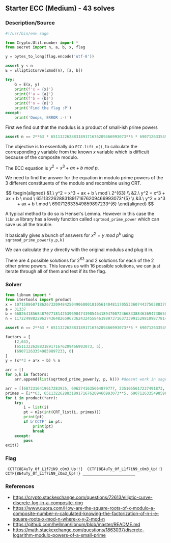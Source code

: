 ## Starter ECC (Medium) - 43 solves

### Description/Source

```py
#!/usr/bin/env sage

from Crypto.Util.number import *
from secret import n, a, b, x, flag

y = bytes_to_long(flag.encode('utf-8'))

assert y < n
E = EllipticCurve(Zmod(n), [a, b])

try:
	G = E(x, y)
	print(f'x = {x}')
	print(f'a = {a}')
	print(f'b = {b}')
	print(f'n = {n}')
	print('Find the flag :P')
except:
	print('Ooops, ERROR :-(')
```

First we find out that the modulus is a product of small-ish prime powers

```py
assert n == 2**63 * 651132262883189171676209466993073**5 * 690712633549859897233**6
```

The objective is to essentially do `ECC.lift_x()`, to calculate the corresponding $y$ variable from the known $x$ variable which is difficult because of the composite modulo.

The ECC equation is $y^2 = x^3 + ax + b \ mod\ p$.

We need to find the answer for the equation in modulo prime powers of the 3 different constituents of the modulo and recombine using CRT.

$$
\begin{aligned}
&1.\  y^2 = x^3 + ax + b \ mod \ 2^{63} \\
&2.\  y^2 = x^3 + ax + b \ mod \ 651132262883189171676209466993073^{5} \\
&3.\  y^2 = x^3 + ax + b \ mod \ 690712633549859897233^{6}
\end{aligned}
$$

A typical method to do so is Hensel's Lemma. However in this case the `libnum` library has a lovely function called `sqrtmod_prime_power` which can save us all the trouble.

It basically gives a bunch of answers for $x^2 = y\  mod\  p^k$ using `sqrtmod_prime_power(y,p,k)`

We can calculate the $y$ directly with the original modulus and plug it in.

There are 4 possible solutions for $2^{63}$ and 2 solutions for each of the 2 other prime powers. This leaves us with 16 possible solutions, we can just iterate through all of them and test if its the flag.

### Solver

```python
from libnum import *
from itertools import product
x = 10715086071862673209484250490600018105614048117055336074437503883703510511249361224931983788156958581275946729175531468251871452856923140435984577574698574803934567774824230985421074605062371141877954182153046477020617917601884853827611232355455223966039590143622792803800879186033924150173912925208583
a = 31337
b = 66826418568487077181425396984743905464189470072466833884636947306507380342362386488703702812673327367379386970252278963682939080502468506452884260534949120967338532068983307061363686987539408216644249718950365322078643067666802845720939111758309026343239779555536517718292754561631504560989926785152983649035
n = 117224988229627436482659673624324558461989737163733991529810987781450160688540001366778824245275287757373389887319739241684244545745583212512813949172078079042775825145312900017512660931667853567060810331541927568102860039898116182248597291899498790518105909390331098630690977858767670061026931938152924839936

assert n == 2**63 * 651132262883189171676209466993073**5 * 690712633549859897233**6

factors = [
    (2,63),
    (651132262883189171676209466993073, 5),
    (690712633549859897233, 6)
]
y = (x**3 + a*x + b) % n

arr = []
for p,k in factors:
    arr.append(list(sqrtmod_prime_power(y, p, k))) #doesnt work in sage for some reason

arr = [[6872316419617283935, 6962741635664879777, 2351055617237491873, 2260630401189896031], [23938680681144110126864472369526527114232476444369009413993015648536857120441143070915552032112089272682314228841548237113124931414511899753656778603944647014377036, 93104488708926761818560246297264588770473566517002681750582133805540977796681339225523968578399954072257212403322866083943615139168215581722889802358371787185259557], [72352434828920450203010620988737832576343710008678726466724738614116886245209519198387416572447470167141418150681777608856472, 36236206072093682925062247481413370357729850833651633845213538784805223337120517698394707398791103046274787874369241081809097]]
primes = [2**63, 651132262883189171676209466993073**5, 690712633549859897233**6]
for i in product(*arr):
    try:
        i = list(i)
        pt = n2s(int(CRT_list(i, primes)))
        print(pt)
        if b'CCTF' in pt:
            print(pt)
            break
    except:
        pass
exit()

```

### Flag

```
 CCTF{8E4uTy_0f_L1f7iN9_cOm3_Up!!}  CCTF{8E4uTy_0f_L1f7iN9_cOm3_Up!!}  CCTF{8E4uTy_0f_L1f7iN9_cOm3_Up!!} _______________________
```

### References

- https://crypto.stackexchange.com/questions/72613/elliptic-curve-discrete-log-in-a-composite-ring
- https://www.quora.com/How-are-the-square-roots-of-x-modulo-a-composite-number-n-calculated-knowing-the-factorization-of-n-i-e-square-roots-x-mod-n-where-x-y-2-mod-n
- https://github.com/hellman/libnum/blob/master/README.md
- https://math.stackexchange.com/questions/1863037/discrete-logarithm-modulo-powers-of-a-small-prime
